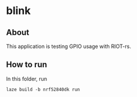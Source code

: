 # blink

## About

This application is testing GPIO usage with RIOT-rs.

## How to run

In this folder, run

    laze build -b nrf52840dk run
